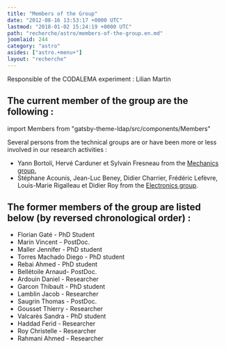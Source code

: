 ```yaml
---
title: "Members of the Group"
date: "2012-08-16 13:53:17 +0000 UTC"
lastmod: "2018-01-02 15:24:19 +0000 UTC"
path: "recherche/astro/members-of-the-group.en.md"
joomlaid: 244
category: "astro"
asides: ["astro.+menu+"]
layout: "recherche"
---
```

Responsible of the CODALEMA experiment : Lilian Martin

The current member of the group are the following :
---------------------------------------------------


import Members from "gatsby-theme-ldap/src/components/Members"

<Members group="astro" />


Several persons from the technical groups are or have been more or less involved in our research activities :

*   Yann Bortoli, Hervé Carduner et Sylvain Fresneau from the [Mechanics group](fr/services-techniques/mecanique/presentation),
*   Stéphane Acounis, Jean-Luc Beney, Didier Charrier, Frédéric Lefèvre, Louis-Marie Rigalleau et Didier Roy from the [Electronics group](/services-techniques-et-administration/electronique/presentation-en.en).

The former members of the group are listed below (by reversed chronological order) :
------------------------------------------------------------------------------------

*   Florian Gaté - PhD Student
*   Marin Vincent - PostDoc.
*   Maller Jennifer - PhD student
*   Torres Machado Diego - PhD student
*   Rebai Ahmed - PhD student
*   Bellétoile Arnaud- PostDoc.
*   Ardouin Daniel - Researcher
*   Garcon Thibault - PhD student
*   Lamblin Jacob - Researcher
*   Saugrin Thomas - PostDoc.
*   Gousset Thierry - Researcher
*   Valcarès Sandra - PhD student
*   Haddad Ferid - Researcher
*   Roy Christelle - Researcher
*   Rahmani Ahmed - Researcher
